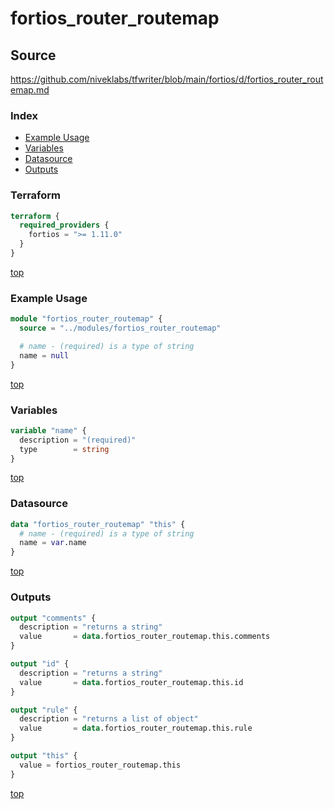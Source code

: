 # fortios_router_routemap

## Source

https://github.com/niveklabs/tfwriter/blob/main/fortios/d/fortios_router_routemap.md

### Index

- [Example Usage](#example-usage)
- [Variables](#variables)
- [Datasource](#datasource)
- [Outputs](#outputs)

### Terraform

```terraform
terraform {
  required_providers {
    fortios = ">= 1.11.0"
  }
}
```

[top](#index)

### Example Usage

```terraform
module "fortios_router_routemap" {
  source = "../modules/fortios_router_routemap"

  # name - (required) is a type of string
  name = null
}
```

[top](#index)

### Variables

```terraform
variable "name" {
  description = "(required)"
  type        = string
}
```

[top](#index)

### Datasource

```terraform
data "fortios_router_routemap" "this" {
  # name - (required) is a type of string
  name = var.name
}
```

[top](#index)

### Outputs

```terraform
output "comments" {
  description = "returns a string"
  value       = data.fortios_router_routemap.this.comments
}

output "id" {
  description = "returns a string"
  value       = data.fortios_router_routemap.this.id
}

output "rule" {
  description = "returns a list of object"
  value       = data.fortios_router_routemap.this.rule
}

output "this" {
  value = fortios_router_routemap.this
}
```

[top](#index)
